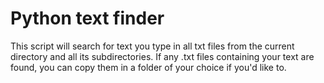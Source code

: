 # Python text finder
This script will search for text you type in all txt files from the current directory and all its subdirectories. If any .txt files containing your text are found, you can copy them in a folder of your choice if you'd like to.
